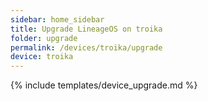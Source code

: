 ```yaml
---
sidebar: home_sidebar
title: Upgrade LineageOS on troika
folder: upgrade
permalink: /devices/troika/upgrade
device: troika
---
```

{% include templates/device_upgrade.md %}
